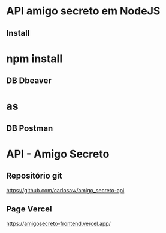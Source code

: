 # API amigo secreto em NodeJS

## Install
# npm install

## DB Dbeaver
# as

## DB Postman
# API - Amigo Secreto

## Repositório git
https://github.com/carlosaw/amigo_secreto-api

## Page Vercel
https://amigosecreto-frontend.vercel.app/